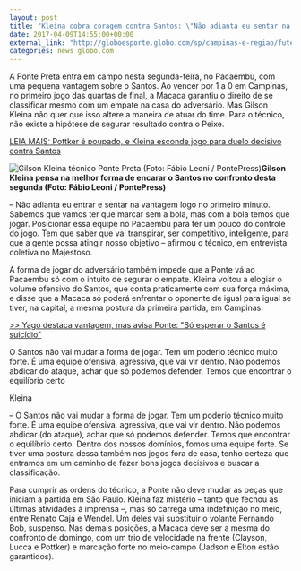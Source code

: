 ```yaml
---
layout: post
title: "Kleina cobra coragem contra Santos: \"Não adianta eu sentar na vantagem\""
date: 2017-04-09T14:55:00+00:00
external_link: "http://globoesporte.globo.com/sp/campinas-e-regiao/futebol/times/ponte-preta/noticia/2017/04/kleina-cobra-coragem-contra-santos-nao-adianta-eu-sentar-na-vantagem.html"
categories: news globo.com
---
```

A Ponte Preta entra em campo nesta segunda-feira, no Pacaembu, com uma pequena vantagem sobre o Santos. Ao vencer por 1 a 0 em Campinas, no primeiro jogo das quartas de final, a Macaca garantiu o direito de se classificar mesmo com um empate na casa do adversário. Mas Gilson Kleina não quer que isso altere a maneira de atuar do time. Para o técnico, não existe a hipótese de segurar resultado contra o Peixe.

[LEIA MAIS:&nbsp;Pottker é poupado, e Kleina esconde jogo para duelo decisivo contra Santos](http://globoesporte.globo.com/sp/campinas-e-regiao/futebol/times/ponte-preta/noticia/2017/04/pottker-e-poupado-e-kleina-esconde-o-jogo-para-duelo-decisivo-contra-santos.html)

 ![Gilson Kleina técnico Ponte Preta (Foto: Fábio Leoni / PontePress)](http://s2.glbimg.com/VtBTOxGstG0ikiuHIEf0QSObi6I=/0x0:1000x579/690x400/s.glbimg.com/es/ge/f/original/2017/04/04/kleina.jpg "Gilson Kleina técnico Ponte Preta (Foto: Fábio Leoni / PontePress)")**Gilson Kleina pensa na melhor forma de encarar o Santos no confronto desta segunda (Foto: Fábio Leoni / PontePress)**

– Não adianta eu entrar e sentar na vantagem logo no primeiro minuto. Sabemos que vamos ter que marcar sem a bola, mas com a bola temos que jogar. Posicionar essa equipe no Pacaembu para ter um pouco do controle do jogo. Tem que saber que vai transpirar, ser competitivo, inteligente, para que a gente possa atingir nosso objetivo – afirmou o técnico, em entrevista coletiva no Majestoso.

A forma de jogar do adversário também impede que a Ponte vá ao Pacaembu só com o intuito de segurar o empate. Kleina voltou a elogiar o volume ofensivo do Santos, que conta praticamente com sua força máxima, e disse que a Macaca só poderá enfrentar o oponente de igual para igual se tiver, na capital, a mesma postura da primeira partida, em Campinas.

[\>\> Yago destaca vantagem, mas avisa Ponte: "Só esperar o Santos é suicídio"](http://globoesporte.globo.com/sp/campinas-e-regiao/futebol/times/ponte-preta/noticia/2017/04/yago-destaca-vantagem-mas-avisa-ponte-so-esperar-o-santos-e-suicidio.html)

O Santos não vai mudar a forma de jogar. Tem um poderio técnico muito forte. É uma equipe ofensiva, agressiva, que vai vir dentro. Não podemos abdicar do ataque, achar que só podemos defender. Temos que encontrar o equilíbrio certo  

Kleina

– O Santos não vai mudar a forma de jogar. Tem um poderio técnico muito forte. É uma equipe ofensiva, agressiva, que vai vir dentro. Não podemos abdicar (do ataque), achar que só podemos defender. Temos que encontrar o equilíbrio certo. Dentro dos nossos domínios, fomos uma equipe forte. Se tiver uma postura dessa também nos jogos fora de casa, tenho certeza que entramos em um caminho de fazer bons jogos decisivos e buscar a classificação.

Para cumprir as ordens do técnico, a Ponte não deve mudar as peças que iniciam a partida em São Paulo. Kleina faz mistério&nbsp;– tanto que fechou as últimas atividades à imprensa&nbsp;–, mas só carrega uma indefinição no meio, entre Renato Cajá e Wendel. Um deles vai substituir o volante Fernando Bob, suspenso. Nas demais posições, a Macaca deve ser a mesma do confronto de domingo, com um trio de velocidade na frente (Clayson, Lucca e Pottker) e marcação forte no meio-campo (Jadson e Elton estão garantidos).

